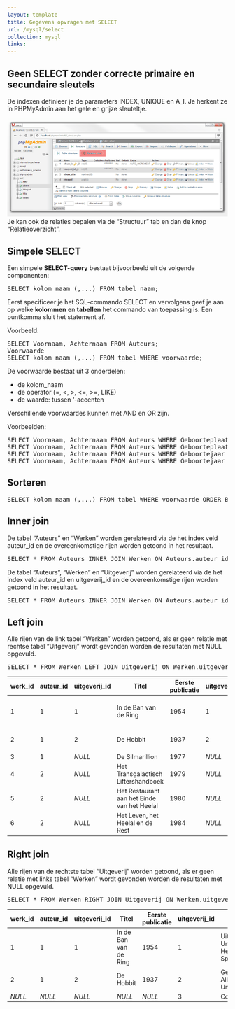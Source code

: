 ```yaml
---
layout: template
title: Gegevens opvragen met SELECT
url: /mysql/select
collection: mysql
links:
---
```


## Geen SELECT zonder correcte primaire en secundaire sleutels
De indexen definieer je de parameters INDEX, UNIQUE en A_I. Je herkent ze in PHPMyAdmin aan het gele en grijze sleuteltje.

<img src="images/select.png" />
Je kan ook de relaties bepalen via de “Structuur” tab en dan de knop “Relatieoverzicht”.

## Simpele SELECT
Een simpele <strong>SELECT-query</strong> bestaat bijvoorbeeld uit de volgende componenten:

<pre>
SELECT kolom_naam (,...) FROM tabel_naam;
</pre>

Eerst specificeer je het SQL-commando SELECT en vervolgens geef je aan op welke <strong>kolommen</strong> en <strong>tabellen</strong> het commando van toepassing is. Een puntkomma sluit het statement af.

Voorbeeld:

<pre>
SELECT Voornaam, Achternaam FROM Auteurs;
Voorwaarde
SELECT kolom_naam (,...) FROM tabel WHERE voorwaarde;
</pre>

De voorwaarde bestaat uit 3 onderdelen:

* de kolom_naam
* de operator (=, <, >, <=, >=, LIKE)
* de waarde: tussen ‘-accenten

Verschillende voorwaardes kunnen met AND en OR zijn.

Voorbeelden:
<pre>
SELECT Voornaam, Achternaam FROM Auteurs WHERE Geboorteplaats='Cambridge';
SELECT Voornaam, Achternaam FROM Auteurs WHERE Geboorteplaats LIKE '%bridge%';
SELECT Voornaam, Achternaam FROM Auteurs WHERE Geboortejaar >= '1973';
SELECT Voornaam, Achternaam FROM Auteurs WHERE Geboortejaar >= '1970' AND Geboortejaar <= '1980';
</pre>

## Sorteren
<pre>
SELECT kolom_naam (,...) FROM tabel WHERE voorwaarde ORDER BY sorteervolgorde_kolom_naam;
</pre>

## Inner join
De tabel “Auteurs” en “Werken” worden gerelateerd via de het index veld auteur_id en de overeenkomstige rijen worden getoond in het resultaat.

<pre>
SELECT * FROM Auteurs INNER JOIN Werken ON Auteurs.auteur_id = Werken.auteur_id;
</pre>

De tabel “Auteurs”, “Werken” en “Uitgeverij” worden gerelateerd via de het index veld auteur_id en uitgeverij_id en de overeenkomstige rijen worden getoond in het resultaat.

<pre>
SELECT * FROM Auteurs INNER JOIN Werken ON Auteurs.auteur_id = Werken.auteur_id INNER JOIN Uitgeverij ON Werken.uitgeverij_id = Uitgeverij.uitgeverij_id;
</pre>

## Left join
Alle rijen van de link tabel “Werken” worden getoond, als er geen relatie met rechtse tabel “Uitgeverij” wordt gevonden worden de resultaten met NULL opgevuld.

<pre>
SELECT * FROM Werken LEFT JOIN Uitgeverij ON Werken.uitgeverij_id = Uitgeverij.uitgeverij_id;
</pre>
<table class="table"><thead><tr><th>werk_id</th><th>auteur_id</th><th>uitgeverij_id</th><th>Titel</th><th>Eerste publicatie</th><th>uitgeverij_id</th><th>Naam</th></tr></thead><tbody><tr><td>1</td><td>1</td><td>1</td><td>In de Ban van de Ring</td><td>1954</td><td>1</td><td>Uitgeverij Unieboek-Het Spectrum</td></tr><tr><td>2</td><td>1</td><td>2</td><td>De Hobbit</td><td>1937</td><td>2</td><td>George Allen &amp; Unwin</td></tr><tr><td>3</td><td>1</td><td><em>NULL</em></td><td>De Silmarillion</td><td>1977</td><td><em>NULL</em></td><td><em>NULL</em></td></tr><tr><td>4</td><td>2</td><td><em>NULL</em></td><td>Het Transgalactisch Liftershandboek</td><td>1979</td><td><em>NULL</em></td><td><em>NULL</em></td></tr><tr><td>5</td><td>2</td><td><em>NULL</em></td><td>Het Restaurant aan het Einde van het Heelal</td><td>1980</td><td><em>NULL</em></td><td><em>NULL</em></td></tr><tr><td>6</td><td>2</td><td><em>NULL</em></td><td>Het Leven, het Heelal en de Rest&nbsp;</td><td>1984</td><td><em>NULL</em></td><td><em>NULL</em></td></tr></tbody></table>

## Right join
Alle rijen van de rechtste tabel “Uitgeverij” worden getoond, als er geen relatie met links tabel “Werken” wordt gevonden worden de resultaten met NULL opgevuld.

<pre>
SELECT * FROM Werken RIGHT JOIN Uitgeverij ON Werken.uitgeverij_id = Uitgeverij.uitgeverij_id;
</pre>
<table class="table"><thead><tr><th>werk_id</th><th>auteur_id</th><th>uitgeverij_id</th><th>Titel</th><th>Eerste publicatie</th><th>uitgeverij_id</th><th>Naam</th></tr></thead><tbody><tr><td>1</td><td>1</td><td>1</td><td>In de Ban van de Ring</td><td>1954</td><td>1</td><td>Uitgeverij Unieboek-Het Spectrum</td></tr><tr><td>2</td><td>1</td><td>2</td><td>De Hobbit</td><td>1937</td><td>2</td><td>George Allen &amp; Unwin</td></tr><tr><td><em>NULL</em></td><td><em>NULL</em></td><td><em>NULL</em></td><td><em>NULL</em></td><td><em>NULL</em></td><td>3</td><td>Cosmos</td></tr></tbody></table>

